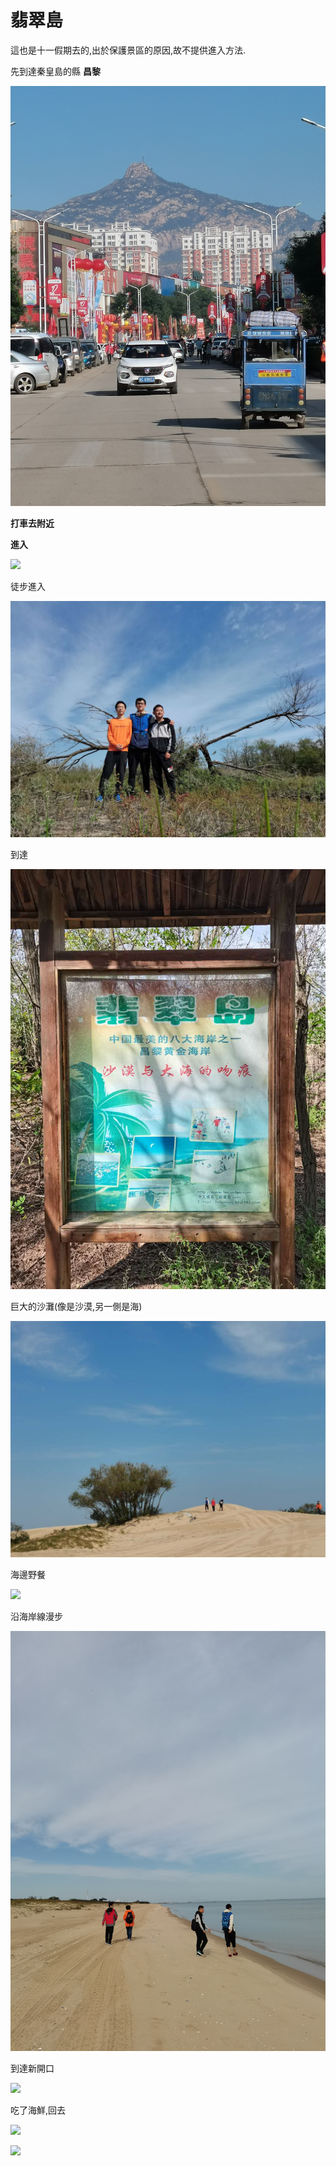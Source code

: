 # 翡翠島

這也是十一假期去的,出於保護景區的原因,故不提供進入方法.

先到達秦皇島的縣 **昌黎**

![](../.gitbook/assets/wei-xin-tu-pian-20201002202810.jpg)

 **打車去附近**

**進入**

![](../.gitbook/assets/wei-xin-tu-pian-20201002202902.jpg)

徒步進入

![](../.gitbook/assets/wei-xin-tu-pian-20201002202928.jpg)

到達

![](../.gitbook/assets/wei-xin-tu-pian-20201002202934.jpg)

巨大的沙灘\(像是沙漠,另一側是海\)

![](../.gitbook/assets/wei-xin-tu-pian-20201002202939.jpg)

海邊野餐

![](../.gitbook/assets/wei-xin-tu-pian-20201002204558.jpg)

沿海岸線漫步

![](../.gitbook/assets/wei-xin-tu-pian-20201002204712.jpg)

到達新開口

![](../.gitbook/assets/wei-xin-tu-pian-20201002204738.jpg)

吃了海鮮,回去

![](../.gitbook/assets/wei-xin-tu-pian-20201002205118.jpg)

![](../.gitbook/assets/wei-xin-tu-pian-20201002205135.jpg)



